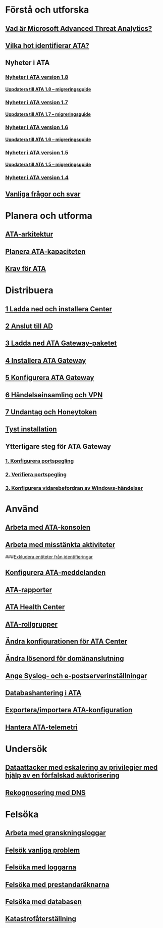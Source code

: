 # Förstå och utforska
## [Vad är Microsoft Advanced Threat Analytics?](what-is-ata.md)
## [Vilka hot identifierar ATA?](ata-threats.md)
## Nyheter i ATA
### [Nyheter i ATA version 1.8](whats-new-version-1.8.md)
#### [Uppdatera till ATA 1.8 – migreringsguide](ata-update-1.8-migration-guide.md)
### [Nyheter i ATA version 1.7](whats-new-version-1.7.md)
#### [Uppdatera till ATA 1.7 – migreringsguide](ata-update-1.7-migration-guide.md)
### [Nyheter i ATA version 1.6](whats-new-version-1.6.md)
#### [Uppdatera till ATA 1.6 – migreringsguide](ata-update-1.6-migration-guide.md)
### [Nyheter i ATA version 1.5](whats-new-version-1.5.md)
#### [Uppdatera till ATA 1.5 – migreringsguide](ata-update-1.5-migration-guide.md)
### [Nyheter i ATA version 1.4](whats-new-version-1.4.md)
## [Vanliga frågor och svar](ata-technical-faq.md)
# Planera och utforma
## [ATA-arkitektur](ata-architecture.md)
## [Planera ATA-kapaciteten](ata-capacity-planning.md)
## [Krav för ATA](ata-prerequisites.md)
# Distribuera
## [1 Ladda ned och installera Center](install-ata-step1.md)
## [2 Anslut till AD](install-ata-step2.md)
## [3 Ladda ned ATA Gateway-paketet](install-ata-step3.md)
## [4 Installera ATA Gateway](install-ata-step4.md)
## [5 Konfigurera ATA Gateway](install-ata-step5.md)
## [6 Händelseinsamling och VPN](install-ata-step6.md)
## [7 Undantag och Honeytoken](install-ata-step7.md)
## [Tyst installation](ata-silent-installation.md)
## Ytterligare steg för ATA Gateway
### [1. Konfigurera portspegling](configure-port-mirroring.md)
### [2. Verifiera portspegling](validate-port-mirroring.md)
### [3. Konfigurera vidarebefordran av Windows-händelser](configure-event-collection.md)
# Använd
## [Arbeta med ATA-konsolen](working-with-ata-console.md)
## [Arbeta med misstänkta aktiviteter](working-with-suspicious-activities.md)
###[Exkludera entiteter från identifieringar](excluding-entities-from-detections.md)
## [Konfigurera ATA-meddelanden](setting-ata-alerts.md)
## [ATA-rapporter](reports.md)
## [ATA Health Center](ata-health-center.md)
## [ATA-rollgrupper](ata-role-groups.md)
## [Ändra konfigurationen för ATA Center](modifying-ata-center-configuration.md)
## [Ändra lösenord för domänanslutning](modifying-ata-config-dcpassword.md)
## [Ange Syslog- och e-postserverinställningar](setting-syslog-email-server-settings.md)
## [Databashantering i ATA](ata-database-management.md)
## [Exportera/importera ATA-konfiguration](ata-configuration-file.md)
## [Hantera ATA-telemetri](manage-telemetry-settings.md)
# Undersök
## [Dataattacker med eskalering av privilegier med hjälp av en förfalskad auktorisering](use-case-forged-pac.md)
## [Rekognosering med DNS](use-case-dns.md)
# Felsöka
## [Arbeta med granskningsloggar](troubleshoot-audit.md)
## [Felsök vanliga problem](troubleshooting-ata-known-errors.md)
## [Felsöka med loggarna](troubleshooting-ata-using-logs.md)
## [Felsöka med prestandaräknarna](troubleshooting-ata-using-perf-counters.md)
## [Felsöka med databasen](troubleshooting-ata-using-ata-database.md)
## [Katastrofåterställning](disaster-recovery.md)
